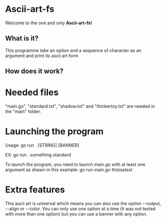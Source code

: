 # Ascii-art-fs
Welcome to the one and only **Ascii-art-fs!**

## What is it?
This programme take an option and a sequence of character as an argument and print its ascii art form

## How does it work?

# Needed files
"main.go", "standard.txt", "shadow.txt" and "thinkertoy.txt" are needed in the "main" folder.

# Launching the program
Usage: go run . [STRING] [BANNER]

EX: go run . something standard

To launch the program, you need to launch main.go with at least one argument as shawn in this example:
go run main.go thisisatest

# Extra features
This ascii art is universal which means you can also use the option --output, --align or --color.
You can only use one option at a time (it was not tested with more than one option) but you can use a banner with any option.
